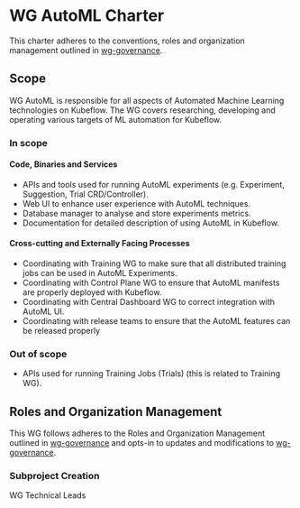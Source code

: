 # WG AutoML Charter

This charter adheres to the conventions, roles and organization management outlined in [wg-governance].

## Scope

WG AutoML is responsible for all aspects of Automated Machine Learning technologies on Kubeflow.
The WG covers researching, developing and operating various targets of ML automation for Kubeflow.

### In scope

#### Code, Binaries and Services

- APIs and tools used for running AutoML experiments (e.g. Experiment, Suggestion, Trial CRD/Controller).
- Web UI to enhance user experience with AutoML techniques.
- Database manager to analyse and store experiments metrics.
- Documentation for detailed description of using AutoML in Kubeflow.

#### Cross-cutting and Externally Facing Processes

- Coordinating with Training WG to make sure that all distributed training jobs can be used in AutoML Experiments.
- Coordinating with Control Plane WG to ensure that AutoML manifests are properly deployed with Kubeflow.
- Coordinating with Central Dashboard WG to correct integration with AutoML UI.
- Coordinating with release teams to ensure that the AutoML features can be released properly

### Out of scope

- APIs used for running Training Jobs (Trials) (this is related to Training WG).

## Roles and Organization Management

This WG follows adheres to the Roles and Organization Management outlined in [wg-governance]
and opts-in to updates and modifications to [wg-governance].

### Subproject Creation

WG Technical Leads

[wg-governance]: ../wg-governance.md
